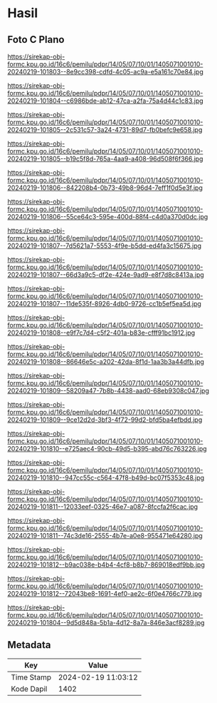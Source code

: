 # Hasil

## Foto C Plano

https://sirekap-obj-formc.kpu.go.id/16c6/pemilu/pdpr/14/05/07/10/01/1405071001010-20240219-101803--8e9cc398-cdfd-4c05-ac9a-e5a161c70e84.jpg

https://sirekap-obj-formc.kpu.go.id/16c6/pemilu/pdpr/14/05/07/10/01/1405071001010-20240219-101804--c6986bde-ab12-47ca-a2fa-75a4d44c1c83.jpg

https://sirekap-obj-formc.kpu.go.id/16c6/pemilu/pdpr/14/05/07/10/01/1405071001010-20240219-101805--2c531c57-3a24-4731-89d7-fb0befc9e658.jpg

https://sirekap-obj-formc.kpu.go.id/16c6/pemilu/pdpr/14/05/07/10/01/1405071001010-20240219-101805--b19c5f8d-765a-4aa9-a408-96d508f6f366.jpg

https://sirekap-obj-formc.kpu.go.id/16c6/pemilu/pdpr/14/05/07/10/01/1405071001010-20240219-101806--842208b4-0b73-49b8-96d4-7eff1f0d5e3f.jpg

https://sirekap-obj-formc.kpu.go.id/16c6/pemilu/pdpr/14/05/07/10/01/1405071001010-20240219-101806--55ce64c3-595e-400d-88f4-c4d0a370d0dc.jpg

https://sirekap-obj-formc.kpu.go.id/16c6/pemilu/pdpr/14/05/07/10/01/1405071001010-20240219-101807--7d5621a7-5553-4f9e-b5dd-ed4fa3c15675.jpg

https://sirekap-obj-formc.kpu.go.id/16c6/pemilu/pdpr/14/05/07/10/01/1405071001010-20240219-101807--66d3a9c5-df2e-424e-9ad9-e8f7d8c8413a.jpg

https://sirekap-obj-formc.kpu.go.id/16c6/pemilu/pdpr/14/05/07/10/01/1405071001010-20240219-101807--11de535f-8926-4db0-9726-cc1b5ef5ea5d.jpg

https://sirekap-obj-formc.kpu.go.id/16c6/pemilu/pdpr/14/05/07/10/01/1405071001010-20240219-101808--e9f7c7d4-c5f2-401a-b83e-cfff91bc1912.jpg

https://sirekap-obj-formc.kpu.go.id/16c6/pemilu/pdpr/14/05/07/10/01/1405071001010-20240219-101808--86646e5c-a202-42da-8f1d-1aa3b3a44dfb.jpg

https://sirekap-obj-formc.kpu.go.id/16c6/pemilu/pdpr/14/05/07/10/01/1405071001010-20240219-101809--58209a47-7b8b-4438-aad0-68eb9308c047.jpg

https://sirekap-obj-formc.kpu.go.id/16c6/pemilu/pdpr/14/05/07/10/01/1405071001010-20240219-101809--9ce12d2d-3bf3-4f72-99d2-bfd5ba4efbdd.jpg

https://sirekap-obj-formc.kpu.go.id/16c6/pemilu/pdpr/14/05/07/10/01/1405071001010-20240219-101810--e725aec4-90cb-49d5-b395-abd76c763226.jpg

https://sirekap-obj-formc.kpu.go.id/16c6/pemilu/pdpr/14/05/07/10/01/1405071001010-20240219-101810--947cc55c-c564-47f8-b49d-bc07f5353c48.jpg

https://sirekap-obj-formc.kpu.go.id/16c6/pemilu/pdpr/14/05/07/10/01/1405071001010-20240219-101811--12033eef-0325-46e7-a087-8fccfa2f6cac.jpg

https://sirekap-obj-formc.kpu.go.id/16c6/pemilu/pdpr/14/05/07/10/01/1405071001010-20240219-101811--74c3de16-2555-4b7e-a0e8-955471e64280.jpg

https://sirekap-obj-formc.kpu.go.id/16c6/pemilu/pdpr/14/05/07/10/01/1405071001010-20240219-101812--b9ac038e-b4b4-4cf8-b8b7-869018edf9bb.jpg

https://sirekap-obj-formc.kpu.go.id/16c6/pemilu/pdpr/14/05/07/10/01/1405071001010-20240219-101812--72043be8-1691-4ef0-ae2c-6f0e4766c779.jpg

https://sirekap-obj-formc.kpu.go.id/16c6/pemilu/pdpr/14/05/07/10/01/1405071001010-20240219-101804--9d5d848a-5b1a-4d12-8a7a-846e3acf8289.jpg


## Metadata

| Key        | Value               |
| ---------- | ------------------- |
| Time Stamp | 2024-02-19 11:03:12 |
| Kode Dapil | 1402                |



